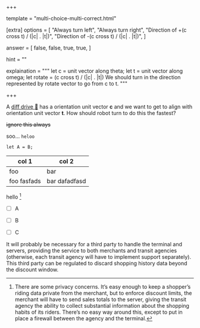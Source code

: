 +++

template = "multi-choice-multi-correct.html"

[extra]
options = [
    "Always turn left",
    "Always turn right",
    "Direction of +(c cross t) / (|c| . |t|)",
    "Direction of -(c cross t) / (|c| . |t|)",
]

answer = [
    false,
    false,
    true,
    true,
]

hint = ""

explaination = """
let c = unit vector along theta;
let t = unit vector along omega;
let rotate = (c cross t) / (|c| . |t|)
We should turn in the direction represented by rotate vector to go from c to t.
"""

+++

A [diff drive :robot:](https://en.wikipedia.org/wiki/Differential_wheeled_robot) has a orientation unit vector __c__ and we want to get to align with orientation unit vector __t__.
How should robot turn to do this the fastest?

~~ignore this always~~

soo... `heloo`

```
let A = B;
```


| col 1 | col 2 |
| --- | --- |
| foo | bar |
| foo fasfads | bar dafadfasd |


hello [^privacy]

- [ ] A
- [ ] B
- [ ] C


[^privacy]: There are some privacy concerns. It’s easy enough to keep a shopper’s riding data private from the merchant, but to enforce discount limits, the merchant will have to send sales totals to the server, giving the transit agency the ability to collect substantial information about the shopping habits of its riders. There’s no easy way around this, except to put in place a firewall between the agency and the terminal.

It will probably be necessary for a third party to handle the terminal and servers, providing the service to both merchants and transit agencies (otherwise, each transit agency will have to implement support separately). This third party can be regulated to discard shopping history data beyond the discount window.
